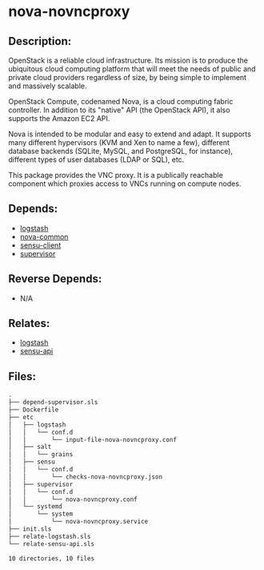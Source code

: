 # nova-novncproxy

## Description:

OpenStack is a reliable cloud infrastructure. Its mission is to produce the ubiquitous cloud computing platform that will meet the needs of public and private cloud providers regardless of size, by being simple to implement and massively scalable.

OpenStack Compute, codenamed Nova, is a cloud computing fabric controller. In addition to its "native" API (the OpenStack API), it also supports the Amazon EC2 API.

Nova is intended to be modular and easy to extend and adapt. It supports many different hypervisors (KVM and Xen to name a few), different database backends (SQLite, MySQL, and PostgreSQL, for instance), different types of user databases (LDAP or SQL), etc.

This package provides the VNC proxy. It is a publically reachable component which proxies access to VNCs running on compute nodes.

## Depends:

  -  [logstash](salt/logstash)
  -  [nova-common](salt/nova-common)
  -  [sensu-client](salt/sensu-client)
  -  [supervisor](salt/supervisor)

## Reverse Depends:

  -  N/A

## Relates:

  -  [logstash](salt/logstash)
  -  [sensu-api](salt/sensu-api)

## Files:

```bash
.
├── depend-supervisor.sls
├── Dockerfile
├── etc
│   ├── logstash
│   │   └── conf.d
│   │       └── input-file-nova-novncproxy.conf
│   ├── salt
│   │   └── grains
│   ├── sensu
│   │   └── conf.d
│   │       └── checks-nova-novncproxy.json
│   ├── supervisor
│   │   └── conf.d
│   │       └── nova-novncproxy.conf
│   └── systemd
│       └── system
│           └── nova-novncproxy.service
├── init.sls
├── relate-logstash.sls
└── relate-sensu-api.sls

10 directories, 10 files
```
